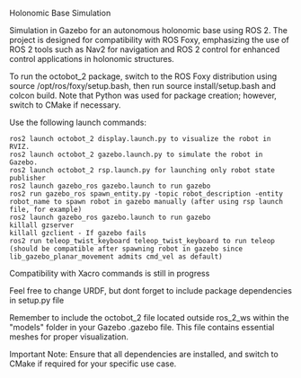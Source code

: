 Holonomic Base Simulation

Simulation in Gazebo for an autonomous holonomic base using ROS 2. The project is designed for compatibility with ROS Foxy, emphasizing the use of ROS 2 tools such as Nav2 for navigation and ROS 2 control for enhanced control applications in holonomic structures.

To run the octobot_2 package, switch to the ROS Foxy distribution using source /opt/ros/foxy/setup.bash, then run source install/setup.bash and colcon build. Note that Python was used for package creation; however, switch to CMake if necessary.

Use the following launch commands:

    ros2 launch octobot_2 display.launch.py to visualize the robot in RVIZ.
    ros2 launch octobot_2 gazebo.launch.py to simulate the robot in Gazebo.
    ros2 launch octobot_2 rsp.launch.py for launching only robot state publisher
    ros2 launch gazebo_ros gazebo.launch to run gazebo
    ros2 run gazebo_ros spawn_entity.py -topic robot_description -entity robot_name to spawn robot in gazebo manually (after using rsp launch file, for example)
    ros2 launch gazebo_ros gazebo.launch to run gazebo
    killall gzserver
    killall gzclient - If gazebo fails
    ros2 run teleop_twist_keyboard teleop_twist_keyboard to run teleop (should be compatible after spawning robot in gazebo since lib_gazebo_planar_movement admits cmd_vel as default)
    
    
Compatibility with Xacro commands is still in progress

Feel free to change URDF, but dont forget to include package dependencies in setup.py file

Remember to include the octobot_2 file located outside ros_2_ws within the "models" folder in your Gazebo .gazebo file. This file contains essential meshes for proper visualization.

Important Note:
Ensure that all dependencies are installed, and switch to CMake if required for your specific use case.
